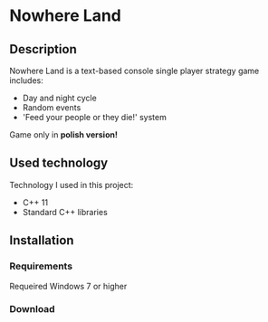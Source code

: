 # Nowhere Land

## Description
Nowhere Land is a text-based console single player strategy game includes:
* Day and night cycle
* Random events
* 'Feed your people or they die!' system

Game only in **polish version!**

## Used technology
Technology I used in this project:
* C++ 11
* Standard C++ libraries

## Installation

  ### Requirements
  Requeired Windows 7 or higher
  
  ### Download
